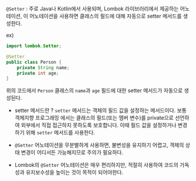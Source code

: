 `@Setter` : 주로 Java나 Kotlin에서 사용되며, Lombok 라이브러리에서 제공하는 어노테이션, 이 어노테이션을 사용하면 클래스의 필드에 대해 자동으로 setter 메서드를 생성한다. 

ex)
~~~java
import lombok.Setter;

@Setter
public class Person {
    private String name;
    private int age;
}
~~~
위의 코드에서 `Person` 클래스의 `name`과 `age` 필드에 대한 setter 메서드가 자동으로 생성된다.

- setter 메서드란 ?
	`setter` 메서드는 객체의 필드 값을 설정하는 메서드이다. 보통 객체지향 프로그래밍 에서는 클래스의 필드(또는 멤버 변수)를 private으로 선언하여 외부에서 직접 접근하지 못하도록 보호합니다. 이때 필드 값을 설정하거나 변경하기 위해 `setter` 메서드를 사용한다.

- `@Setter` 어노테이션을 무분별하게 사용하면, 불변성을 유지하기 어렵고, 객체의 상태 변경이 어디서든 가능해지므로 주의가 필요하다.
- Lombok의 `@Setter` 어노테이션은 매우 편리하지만, 적절히 사용하여 코드의 가독성과 유지보수성을 높이는 것이 목적이 되어야한다.
